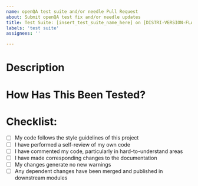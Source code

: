 ```yaml
---
name: openQA test suite and/or needle Pull Request
about: Submit openQA test fix and/or needle updates
title: Test Suite: [insert_test_suite_name_here] on [DISTRI-VERSION-FLAVOR-ARCH]
labels: 'test suite'
assignees: ''

---
```


# Description

<!-- Provide a brief description of the pull request here -->
<!-- If applicable, specify the issue number this PR fixes -->

<!-- eg: Fixes #999 -->

<!-- If no Issue exists it is highly recommended that you create an issue first, assigning it to yourself and then return here to provide the pull request. -->

# How Has This Been Tested?

<!-- Indicate what you have done to test this PR, with screenshots if appropriate -->


# Checklist:

- [ ] My code follows the style guidelines of this project
- [ ] I have performed a self-review of my own code
- [ ] I have commented my code, particularly in hard-to-understand areas
- [ ] I have made corresponding changes to the documentation
- [ ] My changes generate no new warnings
- [ ] Any dependent changes have been merged and published in downstream modules
